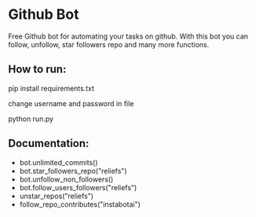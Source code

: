 # Github Bot

Free Github bot for automating your tasks on github. With this bot you can follow, unfollow, star followers repo and many more functions.

## How to run:
pip install requirements.txt

change username and password in file

python run.py

## Documentation:
* bot.unlimited_commits()
* bot.star_followers_repo("reliefs")
* bot.unfollow_non_followers()
* bot.follow_users_followers("reliefs")
* unstar_repos("reliefs")
* follow_repo_contributes("instabotai")
